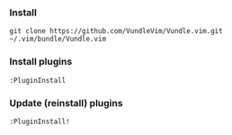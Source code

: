 ### Install
```shell
git clone https://github.com/VundleVim/Vundle.vim.git ~/.vim/bundle/Vundle.vim
```

### Install plugins
```
:PluginInstall
```

### Update (reinstall) plugins
```
:PluginInstall!
```
